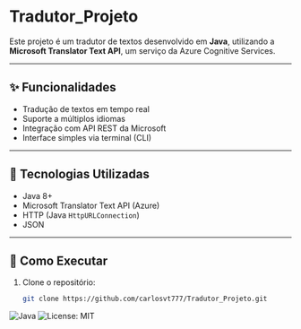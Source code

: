 # Tradutor_Projeto

Este projeto é um tradutor de textos desenvolvido em **Java**, utilizando a **Microsoft Translator Text API**, um serviço da Azure Cognitive Services.

---

## ✨ Funcionalidades

- Tradução de textos em tempo real
- Suporte a múltiplos idiomas
- Integração com API REST da Microsoft
- Interface simples via terminal (CLI)

---

## 🚀 Tecnologias Utilizadas

- Java 8+
- Microsoft Translator Text API (Azure)
- HTTP (Java `HttpURLConnection`)
- JSON

---

## 🔧 Como Executar

1. Clone o repositório:
   ```bash
   git clone https://github.com/carlosvt777/Tradutor_Projeto.git


![Java](https://img.shields.io/badge/Java-ED8B00?style=for-the-badge&logo=java&logoColor=white)
![License: MIT](https://img.shields.io/badge/License-MIT-yellow.svg)

